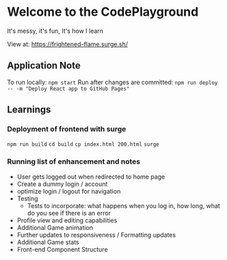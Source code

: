 # Welcome to the CodePlayground

It's messy, it's fun, It's how I learn

View at: https://frightened-flame.surge.sh/

## Application Note
To run locally: ```npm start```
Run after changes are committed: ```npm run deploy -- -m "Deploy React app to GitHub Pages"```

## Learnings
### Deployment of frontend with surge
```npm run build```
```cd build```
```cp index.html 200.html```
```surge```

### Running list of enhancement and notes
* User gets logged out when redirected to home page
* Create a dummy login / account
* optimize login / logout for navigation 
* Testing
    * Tests to incorporate: what happens when you log in, how long, what do you see if there is an error
* Profile view and editing capabilities
* Additional Game animation
* Further updates to responsiveness / Formatting updates
* Additional Game stats
* Front-end Component Structure
